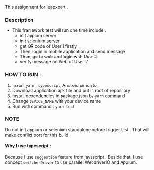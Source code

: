 This assignment for leapxpert .

### Description

- This framework test will run one time include :
  - init appium server
  - init selenium server
  - get QR code of User 1 firstly
  - Then, login in mobile application and send message
  - Then, go to web and login with User 2
  - verify message on Web of User 2

### HOW TO RUN :

1. Install `yarn` , `typescript`, Android simulator
2. Download application apk file and put in root of repository
3. Install dependencies in package.json by `yarn` command
4. Change `DEVICE_NAME` with your device name
5. Run with command : `yarn test`

### NOTE

Do not init appium or selenium standalone before trigger test . That will make conflict port for this build

#### Why I use typescript :

Because I use `suggestion` feature from javascript . Beside that, I use concept `switcherDriver` to use parallel WebdriverIO and Appium.
